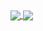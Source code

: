 
<a href="https://github.com/florenciazabala/florenciazabala">
  <img align="center" src="https://github-readme-stats.vercel.app/api/top-langs/?username=florenciazabala&hide=ruby&layout=compact" />
</a>
<a href="https://github.com/florenciazabala/florenciazabala">
  <img align="center" src="https://github-readme-stats.vercel.app/api?username=florenciazabala&show_icons=true&theme=gradient" />
</a>
